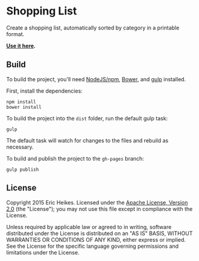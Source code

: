 # Shopping List

Create a shopping list, automatically sorted by category in a printable format.

**[Use it here](http://eheikes.github.io/shopping-list/).**

## Build

To build the project, you'll need [NodeJS/npm](https://nodejs.org/), [Bower](http://bower.io/), and [gulp](http://gulpjs.com/) installed.

First, install the dependencies:

```shell
npm install
bower install
```

To build the project into the `dist` folder, run the default gulp task:

```shell
gulp
```

The default task will watch for changes to the files and rebuild as necessary.

To build and publish the project to the `gh-pages` branch:

```shell
gulp publish
```

## License

Copyright 2015 Eric Heikes. Licensed under the [Apache License, Version 2.0](LICENSE.txt) (the "License"); you may not use this file except in compliance with the License.

Unless required by applicable law or agreed to in writing, software distributed under the License is distributed on an "AS IS" BASIS, WITHOUT WARRANTIES OR CONDITIONS OF ANY KIND, either express or implied. See the License for the specific language governing permissions and limitations under the License.
